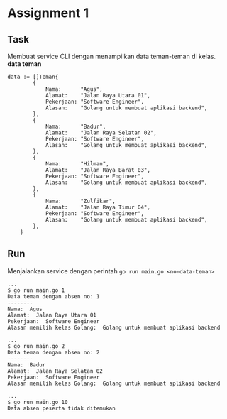 # Assignment 1

## Task
Membuat service CLI dengan menampilkan data teman-teman di kelas.  
**data teman**
```
data := []Teman{
		{
			Nama:      "Agus",
			Alamat:    "Jalan Raya Utara 01",
			Pekerjaan: "Software Engineer",
			Alasan:    "Golang untuk membuat aplikasi backend",
		},
		{
			Nama:      "Badur",
			Alamat:    "Jalan Raya Selatan 02",
			Pekerjaan: "Software Engineer",
			Alasan:    "Golang untuk membuat aplikasi backend",
		},
		{
			Nama:      "Hilman",
			Alamat:    "Jalan Raya Barat 03",
			Pekerjaan: "Software Engineer",
			Alasan:    "Golang untuk membuat aplikasi backend",
		},
		{
			Nama:      "Zulfikar",
			Alamat:    "Jalan Raya Timur 04",
			Pekerjaan: "Software Engineer",
			Alasan:    "Golang untuk membuat aplikasi backend",
		},
	}
```


## Run
Menjalankan service dengan perintah `go run main.go <no-data-teman>`
```
...
$ go run main.go 1
Data teman dengan absen no: 1
--------
Nama:  Agus
Alamat:  Jalan Raya Utara 01
Pekerjaan:  Software Engineer
Alasan memilih kelas Golang:  Golang untuk membuat aplikasi backend

...
$ go run main.go 2
Data teman dengan absen no: 2
--------
Nama:  Badur
Alamat:  Jalan Raya Selatan 02
Pekerjaan:  Software Engineer
Alasan memilih kelas Golang:  Golang untuk membuat aplikasi backend

...
$ go run main.go 10
Data absen peserta tidak ditemukan


```